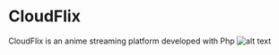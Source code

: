 # CloudFlix
CloudFlix is an anime streaming platform developed with Php
![alt text](https://github.com/YepaRoberto/CloudFlix/blob/[branch]/image.jpg?raw=true)
